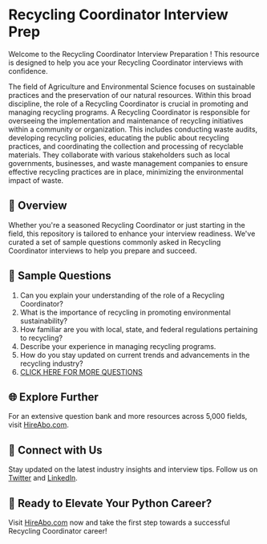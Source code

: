 # Recycling Coordinator Interview Prep

Welcome to the Recycling Coordinator Interview Preparation ! This resource is designed to help you ace your Recycling Coordinator interviews with confidence.

The field of Agriculture and Environmental Science focuses on sustainable practices and the preservation of our natural resources. Within this broad discipline, the role of a Recycling Coordinator is crucial in promoting and managing recycling programs. A Recycling Coordinator is responsible for overseeing the implementation and maintenance of recycling initiatives within a community or organization. This includes conducting waste audits, developing recycling policies, educating the public about recycling practices, and coordinating the collection and processing of recyclable materials. They collaborate with various stakeholders such as local governments, businesses, and waste management companies to ensure effective recycling practices are in place, minimizing the environmental impact of waste.

## 🚀 Overview

Whether you're a seasoned Recycling Coordinator or just starting in the field, this repository is tailored to enhance your interview readiness. We've curated a set of sample questions commonly asked in Recycling Coordinator interviews to help you prepare and succeed.

## 📝 Sample Questions

1. Can you explain your understanding of the role of a Recycling Coordinator?
2. What is the importance of recycling in promoting environmental sustainability?
3. How familiar are you with local, state, and federal regulations pertaining to recycling?
4. Describe your experience in managing recycling programs.
5. How do you stay updated on current trends and advancements in the recycling industry?
6. [CLICK HERE FOR MORE QUESTIONS](https://hireabo.com/job/10_1_39/Recycling%20Coordinator)

## 🌐 Explore Further

For an extensive question bank and more resources across 5,000 fields, visit [HireAbo.com](https://www.hireabo.com).

## 📱 Connect with Us

Stay updated on the latest industry insights and interview tips. Follow us on [Twitter](https://twitter.com/hireabo) and [LinkedIn](https://www.linkedin.com/in/hire-abo-3609972a8/).

## 🚀 Ready to Elevate Your Python Career?

Visit [HireAbo.com](https://www.hireabo.com) now and take the first step towards a successful Recycling Coordinator career!